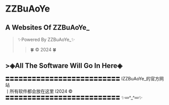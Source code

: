 # ZZBuAoYe
## A Websites Of ZZBuAoYe_
> ✨Powered By ZZBuAoYe_✨
>> 🍀 © 2024 🍀
## >◈All The Software Will Go In Here◈
〓〓〓〓〓〓〓〓〓〓〓〓〓〓〓〓〓〓〓〓〓〓〓〓〓〓
ⅠZZBuAoYe_的官方网站                        
⼁所有软件都会放在这里 
Ⅰ2024 ©                        
〓〓〓〓〓〓〓〓〓〓〓〓〓〓〓〓〓〓〓〓〓〓〓〓〓〓
✨💤^_^💤✨
